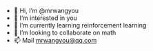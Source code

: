 - 👋 Hi, I’m @mrwangyou
- 👀 I’m interested in you
- 🌱 I’m currently learning reinforcement learning
- 💞️ I’m looking to collaborate on math
- 📫 Mail mrwangyou@qq.com

<!---
mrwangyou/mrwangyou is a ✨ special ✨ repository because its `README.md` (this file) appears on your GitHub profile.
You can click the Preview link to take a look at your changes.
--->
